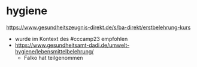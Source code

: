 # hygiene


https://www.gesundheitszeugnis-direkt.de/s/ba-direkt/erstbelehrung-kurs
   - wurde im Kontext des #cccamp23 empfohlen 
- https://www.gesundheitsamt-dadi.de/umwelt-hygiene/lebensmittelbelehrung/ 
   - Falko hat teilgenommen 
